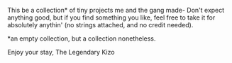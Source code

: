 This be a collection* of tiny projects me and the gang made-
Don't expect anything good, but if you find something you like, feel free to take it for absolutely anythin' (no strings attached, and no credit needed).

*an empty collection, but a collection nonetheless.

Enjoy your stay,
The Legendary Kizo
